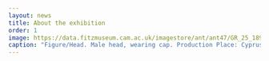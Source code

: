 ```yaml
---
layout: news
title: About the exhibition
order: 1
image: https://data.fitzmuseum.cam.ac.uk/imagestore/ant/ant47/GR_25_1890_1_201604_kly25_dc2.jpg
caption: "Figure/Head. Male head, wearing cap. Production Place: Cyprus. Find Spot: Salamis, Cyprus. Clay, moulded, height 0.236 m, width 0.102 m, 600-501 B.C. Archaic Period."
---
```

